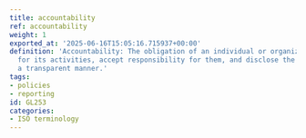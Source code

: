 ```yaml
---
title: accountability
ref: accountability
weight: 1
exported_at: '2025-06-16T15:05:16.715937+00:00'
definition: 'Accountability: The obligation of an individual or organization to account
  for its activities, accept responsibility for them, and disclose the results in
  a transparent manner.'
tags:
- policies
- reporting
id: GL253
categories:
- ISO terminology
---
```


